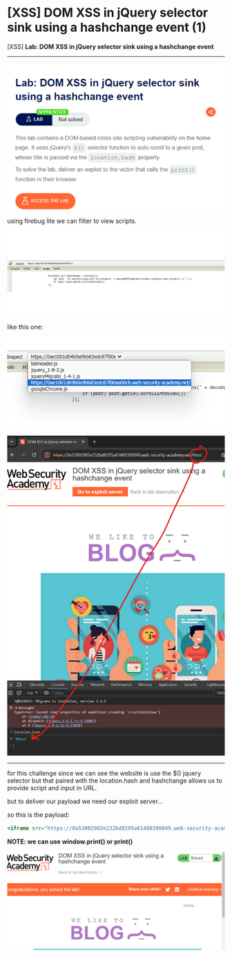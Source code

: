 # [XSS] DOM XSS in jQuery selector sink using a hashchange event (1)

[XSS] **Lab: DOM XSS in jQuery selector sink using a hashchange event**

---

![Untitled](%5BXSS%5D%20DOM%20XSS%20in%20jQuery%20selector%20sink%20using%20a%20hash%20ab6378c7664a4b3c9756aa87fc75094a/Untitled.png)

using firebug lite we can filter to view scripts. 

![Untitled](%5BXSS%5D%20DOM%20XSS%20in%20jQuery%20selector%20sink%20using%20a%20hash%20ab6378c7664a4b3c9756aa87fc75094a/Untitled%201.png)

like this one: 

![Untitled](%5BXSS%5D%20DOM%20XSS%20in%20jQuery%20selector%20sink%20using%20a%20hash%20ab6378c7664a4b3c9756aa87fc75094a/Untitled%202.png)

![Untitled](%5BXSS%5D%20DOM%20XSS%20in%20jQuery%20selector%20sink%20using%20a%20hash%20ab6378c7664a4b3c9756aa87fc75094a/Untitled%203.png)

---

 for this challenge since we can see the website is use the $() jquery selector but that paired with the location.hash and hashchange allows us to provide script and input in URL. 

but to deliver our payload we need our exploit server…   

so this is the payload: 

```jsx
<iframe src="https://0a53002903e232bd8295a61400390049.web-security-academy.net/#" onload="this.src+='<img src=1 onerror=window.print()>'">
```

**NOTE: we can use window.print() or print()**

![Untitled](%5BXSS%5D%20DOM%20XSS%20in%20jQuery%20selector%20sink%20using%20a%20hash%20ab6378c7664a4b3c9756aa87fc75094a/Untitled%204.png)